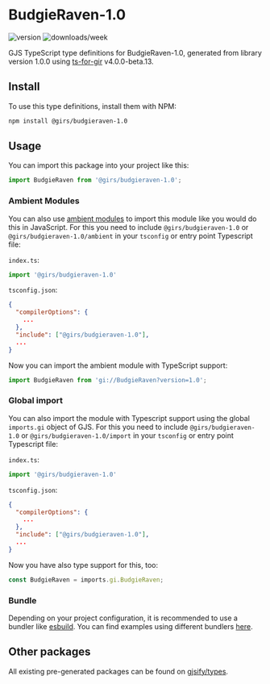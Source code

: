
# BudgieRaven-1.0

![version](https://img.shields.io/npm/v/@girs/budgieraven-1.0)
![downloads/week](https://img.shields.io/npm/dw/@girs/budgieraven-1.0)


GJS TypeScript type definitions for BudgieRaven-1.0, generated from library version 1.0.0 using [ts-for-gir](https://github.com/gjsify/ts-for-gir) v4.0.0-beta.13.


## Install

To use this type definitions, install them with NPM:
```bash
npm install @girs/budgieraven-1.0
```

## Usage

You can import this package into your project like this:
```ts
import BudgieRaven from '@girs/budgieraven-1.0';
```

### Ambient Modules

You can also use [ambient modules](https://github.com/gjsify/ts-for-gir/tree/main/packages/cli#ambient-modules) to import this module like you would do this in JavaScript.
For this you need to include `@girs/budgieraven-1.0` or `@girs/budgieraven-1.0/ambient` in your `tsconfig` or entry point Typescript file:

`index.ts`:
```ts
import '@girs/budgieraven-1.0'
```

`tsconfig.json`:
```json
{
  "compilerOptions": {
    ...
  },
  "include": ["@girs/budgieraven-1.0"],
  ...
}
```

Now you can import the ambient module with TypeScript support: 

```ts
import BudgieRaven from 'gi://BudgieRaven?version=1.0';
```

### Global import

You can also import the module with Typescript support using the global `imports.gi` object of GJS.
For this you need to include `@girs/budgieraven-1.0` or `@girs/budgieraven-1.0/import` in your `tsconfig` or entry point Typescript file:

`index.ts`:
```ts
import '@girs/budgieraven-1.0'
```

`tsconfig.json`:
```json
{
  "compilerOptions": {
    ...
  },
  "include": ["@girs/budgieraven-1.0"],
  ...
}
```

Now you have also type support for this, too:

```ts
const BudgieRaven = imports.gi.BudgieRaven;
```

### Bundle

Depending on your project configuration, it is recommended to use a bundler like [esbuild](https://esbuild.github.io/). You can find examples using different bundlers [here](https://github.com/gjsify/ts-for-gir/tree/main/examples).

## Other packages

All existing pre-generated packages can be found on [gjsify/types](https://github.com/gjsify/types).

